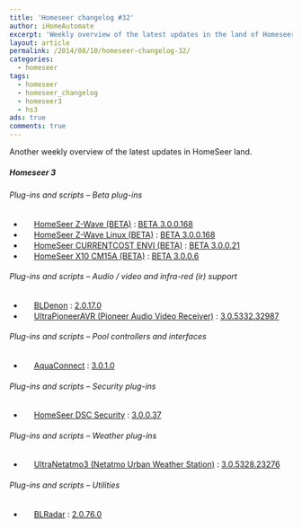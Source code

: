 ```yaml
---
title: 'Homeseer changelog #32'
author: iHomeAutomate
excerpt: 'Weekly overview of the latest updates in the land of Homeseer #32'
layout: article
permalink: /2014/08/10/homeseer-changelog-32/
categories:
  - homeseer
tags:
  - homeseer
  - homeseer_changelog
  - homeseer3
  - hs3
ads: true
comments: true  
---
```

Another weekly overview of the latest updates in HomeSeer land.

##### Homeseer 3

###### Plug-ins and scripts &#8211; Beta plug-ins

  * <img src="http://homeseer.com/updates3/icons/Plug-In.gif" width="16" height="16" /> [HomeSeer Z-Wave (BETA)][1] : [BETA 3.0.0.168][2]
  * <img src="http://homeseer.com/updates3/icons/Plug-In.gif" width="16" height="16" /> [HomeSeer Z-Wave Linux (BETA)][1] : [BETA 3.0.0.168][3]
  * <img src="http://homeseer.com/updates3/icons/Plug-In.gif" width="16" height="16" /> [HomeSeer CURRENTCOST ENVI (BETA)][4] : [BETA 3.0.0.21][5]
  * <img src="http://homeseer.com/updates3/icons/Plug-In.gif" width="16" height="16" /> [HomeSeer X10 CM15A (BETA)][6] : [BETA 3.0.0.6][7]

###### Plug-ins and scripts &#8211; Audio / video and infra-red (ir) support

  * <img src="http://dl.dropbox.com/u/7088674/Homeseer3/BladeLogo.gif" width="16" height="16" /> [BLDenon][8] : [2.0.17.0][9]
  * <img src="http://www.automatedhomeonline.com/HomeSeer3/hspi_ultrapioneeravr3.png" width="16" height="16" /> [UltraPioneerAVR (Pioneer Audio Video Receiver)][10] : [3.0.5332.32987][11]

###### Plug-ins and scripts &#8211; Pool controllers and interfaces

  * <img src="http://www.kinggraphicdesign.com/homeseer/aquaconnect/AC_logo_32.png" width="16" height="16" /> [AquaConnect][12] : [3.0.1.0][13]

###### Plug-ins and scripts &#8211; Security plug-ins

  * <img src="http://homeseer.com/updates3/icons/Plug-In.gif" width="16" height="16" /> [HomeSeer DSC Security][14] : [3.0.0.37][15]

###### Plug-ins and scripts &#8211; Weather plug-ins

  * <img src="http://www.automatedhomeonline.com/HomeSeer3/hspi_ultranetatmo3.png" width="16" height="16" /> [UltraNetatmo3 (Netatmo Urban Weather Station)][16] : [3.0.5328.23276][17]

###### Plug-ins and scripts &#8211; Utilities

  * <img src="http://dl.dropbox.com/u/7088674/Homeseer3/BladeLogo.gif" width="16" height="16" /> [BLRadar][18] : [2.0.76.0][19]

 [1]: http://homeseer.com/updates3/descriptions/Z-Wave.htm
 [2]: http://homeseer.com/updates3/HSPI_ZWave_3.0.0.168.zip "Download"
 [3]: http://homeseer.com/updates3/HSPI_ZWave_linux_3.0.0.168.zip "Download"
 [4]: http://homeseer.com/updates3/descriptions/CurrentCost.htm
 [5]: http://homeseer.com/updates3/HSPI_CURRENTCOST_3_0_0_21.zip "Download"
 [6]: http://homeseer.com/updates3/descriptions/CM15A.htm
 [7]: http://homeseer.com/updates3/HSPI_CM15A_3_0_0_6.zip "Download"
 [8]: http://dl.dropbox.com/u/7088674/Homeseer3/BLDenon/BLDenon.htm
 [9]: http://dl.dropbox.com/u/7088674/Homeseer3/BLDenon/BLDenon_2-0-17-0.zip "Download"
 [10]: http://www.automatedhomeonline.com/HomeSeer3/hspi_ultrapioneeravr3.htm
 [11]: http://www.automatedhomeonline.com/HomeSeer3/HSPI_ULTRAPIONEERAVR3_3.0.5332.32987.zip "Download"
 [12]: http://www.kinggraphicdesign.com/homeseer/aquaconnect/AquaConnect.htm
 [13]: http://homeseer.com/updates3rd3/HSPI_AQUACONNECT_3_0_1_0.zip "Download"
 [14]: http://store.homeseer.com/store/HomeSeer-DSC-Alarm-Panel-Software-Plug-in-P60.aspx
 [15]: http://homeseer.com/updates3/HSPI_DSC_3_0_0_37.zip "Download"
 [16]: http://www.automatedhomeonline.com/HomeSeer3/hspi_ultranetatmo3.htm
 [17]: http://www.automatedhomeonline.com/HomeSeer3/HSPI_ULTRANETATMO3_3.0.5328.23276.zip "Download"
 [18]: http://dl.dropbox.com/u/7088674/Homeseer3/BLRadar/BLRadar.htm
 [19]: http://dl.dropbox.com/u/7088674/Homeseer3/BLRadar/BLRadar_2-0-76-0.zip "Download"
